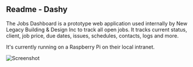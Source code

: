 ## Readme - Dashy

The Jobs Dashboard is a prototype web application used internally by New Legacy Building & Design Inc to track all open jobs. It tracks current status, client, job price, due dates, issues, schedules, contacts, logs and more.

It's currently running on a Raspberry Pi on their local intranet.

![Screenshot](http://i.imgur.com/P0XKwAZ.png "Main Dashboard")